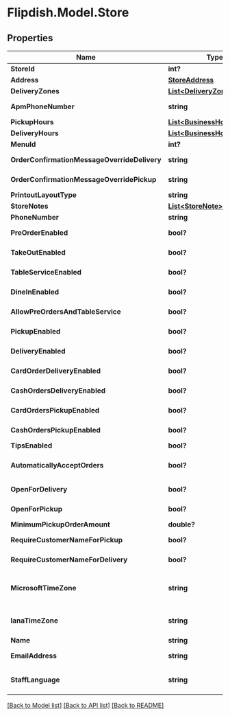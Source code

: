 # Flipdish.Model.Store
## Properties

Name | Type | Description | Notes
------------ | ------------- | ------------- | -------------
**StoreId** | **int?** | Store identifier | [optional] 
**Address** | [**StoreAddress**](StoreAddress.md) | Store address | [optional] 
**DeliveryZones** | [**List&lt;DeliveryZone&gt;**](DeliveryZone.md) | Delivery zones | [optional] 
**ApmPhoneNumber** | **string** | Automated Phone Marketing number | [optional] 
**PickupHours** | [**List&lt;BusinessHoursPeriod&gt;**](BusinessHoursPeriod.md) | Pickup hours | [optional] 
**DeliveryHours** | [**List&lt;BusinessHoursPeriod&gt;**](BusinessHoursPeriod.md) | Delivery hours | [optional] 
**MenuId** | **int?** | Menu identifier | [optional] 
**OrderConfirmationMessageOverrideDelivery** | **string** | Overridden confirmation message for delivery orders | [optional] 
**OrderConfirmationMessageOverridePickup** | **string** | Overridden confirmation message for pickup orders | [optional] 
**PrintoutLayoutType** | **string** | Printout layout | [optional] 
**StoreNotes** | [**List&lt;StoreNote&gt;**](StoreNote.md) | Store notes | [optional] 
**PhoneNumber** | **string** | Phone number | [optional] 
**PreOrderEnabled** | **bool?** | True if the store accepts pre-orders | [optional] 
**TakeOutEnabled** | **bool?** | True if the store accepts take-out orders | [optional] 
**TableServiceEnabled** | **bool?** | True if the store has table service | [optional] 
**DineInEnabled** | **bool?** | True if the store accepts dine-in orders | [optional] 
**AllowPreOrdersAndTableService** | **bool?** | True if both pre-orders and talbe service can be enabled | [optional] 
**PickupEnabled** | **bool?** | True if the store accepts pickup orders | [optional] 
**DeliveryEnabled** | **bool?** | True if the store accepts delivery orders | [optional] 
**CardOrderDeliveryEnabled** | **bool?** | True if the store accepts card payment for delivery orders | [optional] 
**CashOrdersDeliveryEnabled** | **bool?** | True if the store accepts cash payment for delivery orders | [optional] 
**CardOrdersPickupEnabled** | **bool?** | True if the store accepts card payment for pickup orders | [optional] 
**CashOrdersPickupEnabled** | **bool?** | True if the store accepts cash payment for pickup orders | [optional] 
**TipsEnabled** | **bool?** | True if the store accepts tips | [optional] 
**AutomaticallyAcceptOrders** | **bool?** | True if the stores orders are automatically accepted in Flipdish | [optional] 
**OpenForDelivery** | **bool?** | True if the store is open for delivery | [optional] 
**OpenForPickup** | **bool?** | True if the store is open for pickup | [optional] 
**MinimumPickupOrderAmount** | **double?** | Minimum pickup order amount | [optional] 
**RequireCustomerNameForPickup** | **bool?** | True if customer name required for pickup orders | [optional] 
**RequireCustomerNameForDelivery** | **bool?** | True if customer name required for delivery orders | [optional] 
**MicrosoftTimeZone** | **string** | Microsoft Time Zone Index Values (https://msdn.microsoft.com/en-us/library/ms912391) | [optional] 
**IanaTimeZone** | **string** | IANA Time Zone (https://www.iana.org/time-zones) | [optional] 
**Name** | **string** | Name | [optional] 
**EmailAddress** | **string** | Email address (visible to customers) | [optional] 
**StaffLanguage** | **string** | Staff Language (used for communcation with the staff)  Emails, Printouts etc | [optional] 

[[Back to Model list]](../README.md#documentation-for-models) [[Back to API list]](../README.md#documentation-for-api-endpoints) [[Back to README]](../README.md)

